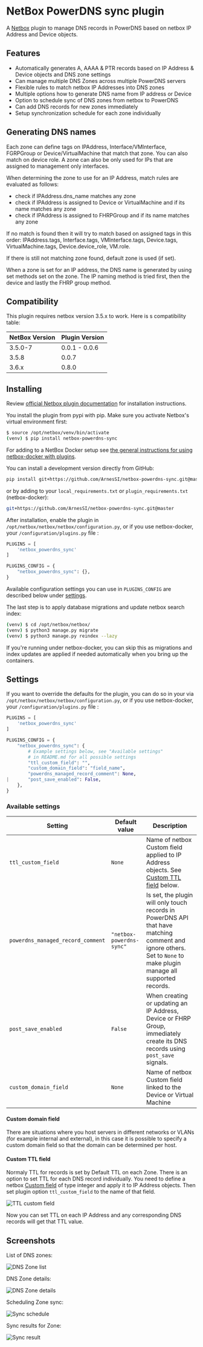 # NetBox PowerDNS sync plugin

A [Netbox](https://github.com/netbox-community/netbox) plugin to manage
DNS records in PowerDNS based on netbox IP Address and Device objects.

## Features

- Automatically generates A, AAAA & PTR records based on IP Address & Device
  objects and DNS zone settings
- Can manage multiple DNS Zones across multiple PowerDNS servers
- Flexible rules to match netbox IP Addresses into DNS zones
- Multiple options how to generate DNS name from IP address or Device
- Option to schedule sync of DNS zones from netbox to PowerDNS
- Can add DNS records for new zones immediately
- Setup synchronization schedule for each zone individually

## Generating DNS names

Each zone can define tags on IPAddress, Interface/VMInterface, FGRPGroup
or Device/VirtualMachine that match that zone. You can also match on
device role. A zone can also be only used for IPs that are assigned to management
only interfaces. 

When determining the zone to use for an IP Address, match rules are evaluated
as follows:

- check if IPAddress.dns_name matches any zone
- check if IPAddress is assigned to Device or VirtualMachine and if its name
  matches any zone
- check if IPAddress is assigned to FHRPGroup and if its name matches any zone

If no match is found then it will try to match based on assigned tags in this
order: IPAddress.tags, Interface.tags, VMInterface.tags, Device.tags,
VirtualMachine.tags, Device.device_role, VM.role.

If there is still not matching zone found, default zone is used (if set).

When a zone is set for an IP address, the DNS name is generated by using
set methods set on the zone. The IP naming method is tried first, then the
device and lastly the FHRP group method.

## Compatibility

This plugin requires netbox version 3.5.x to work. Here is s compatibility table:

| NetBox Version | Plugin Version |
|----------------|----------------|
|      3.5.0-7   | 0.0.1 - 0.0.6  |
|      3.5.8     | 0.0.7          |
|      3.6.x     | 0.8.0          |

## Installing

Review [official Netbox plugin documentation](https://docs.netbox.dev/en/stable/plugins/#installing-plugins) for installation instructions.

You install the plugin from pypi with pip. Make sure you activate Netbox's virtual
environment first:

```bash
$ source /opt/netbox/venv/bin/activate
(venv) $ pip install netbox-powerdns-sync
```

For adding to a NetBox Docker setup see
[the general instructions for using netbox-docker with plugins](https://github.com/netbox-community/netbox-docker/wiki/Using-Netbox-Plugins).

You can install a development version directly from GitHub:

```bash
pip install git+https://github.com/ArnesSI/netbox-powerdns-sync.git@master
```

or by adding to your `local_requirements.txt` or `plugin_requirements.txt` (netbox-docker):

```bash
git+https://github.com/ArnesSI/netbox-powerdns-sync.git@master
```

After installation, enable the plugin in `/opt/netbox/netbox/netbox/configuration.py`,
 or if you use netbox-docker, your `/configuration/plugins.py` file :

```python
PLUGINS = [
    'netbox_powerdns_sync'
]

PLUGINS_CONFIG = {
    "netbox_powerdns_sync": {},
}
```

Available configuration settings you can use in `PLUGINS_CONFIG` are described
below under [settings](#settings).

The last step is to apply database migrations and update netbox search index:

```bash
(venv) $ cd /opt/netbox/netbox/
(venv) $ python3 manage.py migrate
(venv) $ python3 manage.py reindex --lazy
```

If you're running under netbox-docker, you can skip this as migrations and index updates are applied if needed automatically when you bring up the containers.

## Settings

If you want to override the defaults for the plugin, you can do so in your via `/opt/netbox/netbox/netbox/configuration.py`,
 or if you use netbox-docker, your `/configuration/plugins.py` file :

```python
PLUGINS = [
    'netbox_powerdns_sync'
]

PLUGINS_CONFIG = {
    "netbox_powerdns_sync": {
        # Example settings below, see "Available settings"
        # in README.md for all possible settings
        "ttl_custom_field": "",
        "custom_domain_field": "field_name",
        "powerdns_managed_record_comment": None,
|       "post_save_enabled": False,
    },
}
```

### Available settings

| Setting | Default value | Description |
|---------|---------------|-------------|
| `ttl_custom_field` | `None`| Name of netbox Custom field applied to IP Address objects. See [Custom TTL field](#custom-ttl-field) below. |
| `powerdns_managed_record_comment` | `"netbox-powerdns-sync"`| Is set, the plugin will only touch records in PowerDNS API that have matching comment and ignore others. Set to `None` to make plugin manage all supported records. |
| `post_save_enabled` | `False`| When creating or updating an IP Address, Device or FHRP Group, immediately create its DNS records using `post_save` signals. |
| `custom_domain_field` | `None`| Name of netbox Custom field linked to the Device or Virtual Machine |

#### Custom domain field

There are situations where you host servers in different networks or VLANs (for example internal and external), in this case it is possible to specify a custom domain field so that the domain can be determined per host.

#### Custom TTL field

Normaly TTL for records is set by Default TTL on each Zone. There is an option to
set TTL for each DNS record individually. You need to define a netbox
[Custom field](https://docs.netbox.dev/en/stable/customization/custom-fields/)
of type integer and apply it to IP Address objects. Then set plugin option
`ttl_custom_field` to the name of that field.

![TTL custom field](docs/img/ttl_custom_field.png)

Now you can set TTL on each IP Address and any corresponding DNS records will get
that TTL value.

## Screenshots

List of DNS zones:

![DNS Zone list](docs/img/netbox_powerdns_sync-zone_list.png)

DNS Zone details:

![DNS Zone details](docs/img/netbox_powerdns_sync-zone_details.png)

Scheduling Zone sync:

![Sync schedule](docs/img/netbox_powerdns_sync-sync_schedule.png)

Sync results for Zone:

![Sync result](docs/img/netbox_powerdns_sync-sync_result.png)
